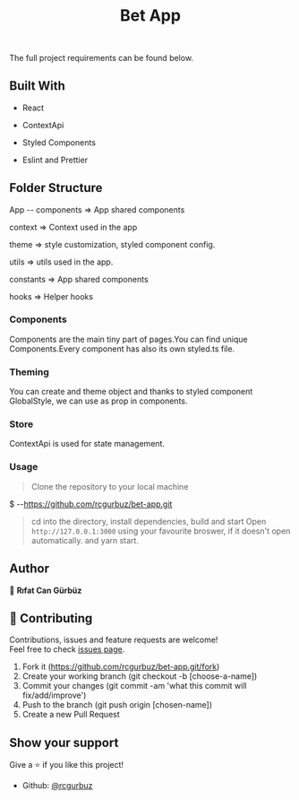 <h1 align="center">Bet App</h1>

<br>

The full project requirements can be found below.

## Built With

- React

- ContextApi

- Styled Components

- Eslint and Prettier

## Folder Structure

App -- components => App shared components

context => Context used in the app

theme => style customization, styled component config.

utils => utils used in the app.

constants => App shared components

hooks => Helper hooks

### Components
Components are the main tiny part of pages.You can find unique Components.Every component has also its own styled.ts file.

### Theming
You can create and theme object and thanks to styled component GlobalStyle, we can use as prop in components.

### Store
ContextApi is used for state management.

### Usage
> Clone the repository to your local machine
> 
$ --https://github.com/rcgurbuz/bet-app.git

> cd into the directory, install dependencies, build and start
> Open `http://127.0.0.1:3000` using your favourite broswer, if it doesn't open automatically.
> and yarn start.

## Author

👤 **Rıfat Can Gürbüz**
## 🤝 Contributing

Contributions, issues and feature requests are welcome!<br />Feel free to check [issues page](https://github.com/rcgurbuz/bet-app/issues).

1. Fork it (https://github.com/rcgurbuz/bet-app.git/fork)
2. Create your working branch (git checkout -b [choose-a-name])
3. Commit your changes (git commit -am 'what this commit will fix/add/improve')
4. Push to the branch (git push origin [chosen-name])
5. Create a new Pull Request

## Show your support

Give a ⭐️ if you like this project!

- Github: [@rcgurbuz](https://github.com/rcgurbuz)
